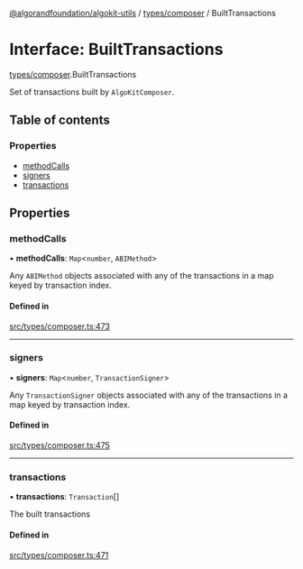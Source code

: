 [@algorandfoundation/algokit-utils](../README.md) / [types/composer](../modules/types_composer.md) / BuiltTransactions

# Interface: BuiltTransactions

[types/composer](../modules/types_composer.md).BuiltTransactions

Set of transactions built by `AlgoKitComposer`.

## Table of contents

### Properties

- [methodCalls](types_composer.BuiltTransactions.md#methodcalls)
- [signers](types_composer.BuiltTransactions.md#signers)
- [transactions](types_composer.BuiltTransactions.md#transactions)

## Properties

### methodCalls

• **methodCalls**: `Map`\<`number`, `ABIMethod`\>

Any `ABIMethod` objects associated with any of the transactions in a map keyed by transaction index.

#### Defined in

[src/types/composer.ts:473](https://github.com/algorandfoundation/algokit-utils-ts/blob/main/src/types/composer.ts#L473)

___

### signers

• **signers**: `Map`\<`number`, `TransactionSigner`\>

Any `TransactionSigner` objects associated with any of the transactions in a map keyed by transaction index.

#### Defined in

[src/types/composer.ts:475](https://github.com/algorandfoundation/algokit-utils-ts/blob/main/src/types/composer.ts#L475)

___

### transactions

• **transactions**: `Transaction`[]

The built transactions

#### Defined in

[src/types/composer.ts:471](https://github.com/algorandfoundation/algokit-utils-ts/blob/main/src/types/composer.ts#L471)
